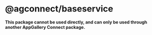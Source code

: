 # @agconnect/baseservice

**This package cannot be used directly, and can only be used through another AppGallery Connect package.**